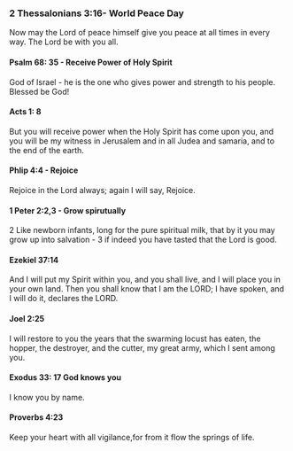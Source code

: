  ###  2 Thessalonians 3:16- World Peace Day
 
 Now may the Lord of peace himself give you peace at all times in every way. The Lord be with you all. 
 
 #### Psalm 68: 35 - Receive Power of Holy Spirit
 
 God of Israel - he is the one who gives power and strength to his people. Blessed be God!
 
 #### Acts 1: 8
 But you will receive power when the Holy Spirit has come upon you, and you will be my witness in Jerusalem and in all Judea and samaria, and to the end of the earth.
 
 #### Phlip 4:4 - Rejoice
 Rejoice in the Lord always; again I will say, Rejoice.
 
 #### 1 Peter 2:2,3 - Grow spirutually 
 
 2 Like newborn infants, long for the pure spiritual milk, that by it you may grow up into salvation - 3 if indeed you have tasted that the Lord is good.
 
 #### Ezekiel 37:14
 And I will put my Spirit within you, and you shall live, and I will place you in your own land. Then you shall know that I am the LORD; I have spoken, and I will do it, declares the LORD.
 
 #### Joel 2:25
 
 I will restore to you the years that the swarming locust has eaten, the hopper, the destroyer, and the cutter, my great army, which I sent among you.
 
 #### Exodus 33: 17 God knows you
 
 I know you by name.
 
 #### Proverbs 4:23
 Keep your heart with all vigilance,for from it flow the springs of life.
 
 
 
